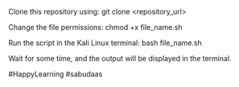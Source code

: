 Clone this repository using: git clone <repository_url>

Change the file permissions: chmod +x file_name.sh

Run the script in the Kali Linux terminal: bash file_name.sh 

Wait for some time, and the output will be displayed in the terminal.

#HappyLearning #sabudaas

